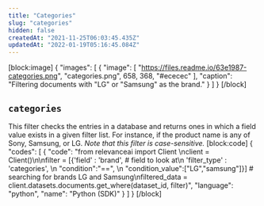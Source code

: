 ```yaml
---
title: "Categories"
slug: "categories"
hidden: false
createdAt: "2021-11-25T06:03:45.435Z"
updatedAt: "2022-01-19T05:16:45.084Z"
---
```

[block:image]
{
  "images": [
    {
      "image": [
        "https://files.readme.io/63e1987-categories.png",
        "categories.png",
        658,
        368,
        "#ececec"
      ],
      "caption": "Filtering documents with \"LG\" or \"Samsung\" as the brand."
    }
  ]
}
[/block]
## `categories`
This filter checks the entries in a database and returns ones in which a field value exists in a given filter list. For instance, if the product name is any of Sony, Samsung, or LG. *Note that this filter is case-sensitive.*
[block:code]
{
  "codes": [
    {
      "code": "from relevanceai import Client \nclient = Client()\n\nfilter =  [{'field' : 'brand',                          # field to look at\n            'filter_type' : 'categories', \n            \"condition\":\"==\", \n            \"condition_value\":[\"LG\",\"samsung\"]}]  # searching for brands LG and Samsung\nfiltered_data = client.datasets.documents.get_where(dataset_id, filter)",
      "language": "python",
      "name": "Python (SDK)"
    }
  ]
}
[/block]
